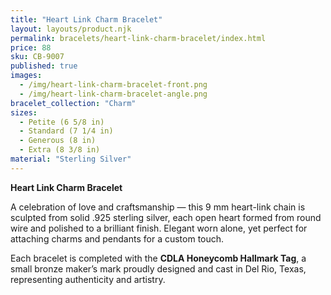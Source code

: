 ```yaml
---
title: "Heart Link Charm Bracelet"
layout: layouts/product.njk
permalink: bracelets/heart-link-charm-bracelet/index.html
price: 88
sku: CB-9007
published: true
images:
  - /img/heart-link-charm-bracelet-front.png
  - /img/heart-link-charm-bracelet-angle.png
bracelet_collection: "Charm"
sizes:
  - Petite (6 5/8 in)
  - Standard (7 1/4 in)
  - Generous (8 in)
  - Extra (8 3/8 in)
material: "Sterling Silver"
---
```


**Heart Link Charm Bracelet**  

A celebration of love and craftsmanship — this 9 mm heart-link chain is sculpted from solid .925 sterling silver, each open heart formed from round wire and polished to a brilliant finish. Elegant worn alone, yet perfect for attaching charms and pendants for a custom touch.  

Each bracelet is completed with the **CDLA Honeycomb Hallmark Tag**, a small bronze maker’s mark proudly designed and cast in Del Rio, Texas, representing authenticity and artistry.
